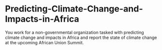 # Predicting-Climate-Change-and-Impacts-in-Africa
You work for a non-governmental organization tasked with predicting climate change and impacts in Africa and report the state of climate change at the upcoming African Union Summit.
